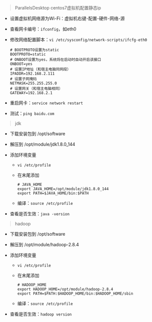> ParallelsDesktop centos7虚拟机配置静态ip

- 设置虚拟机网络源为Wi-Fi：虚拟机右键-配置-硬件-网络-源

- 查看网卡编号：`ifconfig`，如eth0

- 修改网络配置脚本：`vi /etc/sysconfig/network-scripts/ifcfg-eth0`

  ```
  # BOOTPROTO设置为static
  BOOTPROTO=static
  # ONBOOT设置为yes，系统将在启动时自动开启该接口
  ONBOOT=yes
  # 设置IP地址（和宿主电脑同网段）
  IPADDR=192.168.2.111
  # 设置子网掩码
  NETMASK=255.255.255.0
  # 设置网关（和宿主电脑相同）
  GATEWAY=192.168.2.1
  ```

- 重启网卡：`service network restart`

- 测试：`ping baidu.com`

> jdk

- 下载安装包到 /opt/software

- 解压到 /opt/module/jdk1.8.0_144

- 添加环境变量

  - `vi /etc/profile`

  - 在末尾添加

    ```
    # JAVA_HOME
    export JAVA_HOME=/opt/module/jdk1.8.0_144
    export PATH=$JAVA_HOME/bin:$PATH
    ```

  - 编译：`source /etc/profile`

- 查看是否生效：`java -version`

> hadoop

- 下载安装包到 /opt/software

- 解压到 /opt/module/hadoop-2.8.4

- 添加环境变量

  - `vi /etc/profile`

  - 在末尾添加

    ```
    # HADOOP_HOME
    export HADOOP_HOME=/opt/module/hadoop-2.8.4
    export PATH=$PATH:$HADOOP_HOME/bin:$HADOOP_HOME/sbin
    ```

  - 编译：`source /etc/profile`

- 查看是否生效：`hadoop version`

